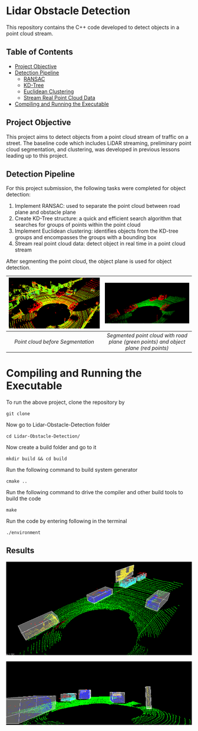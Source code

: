 # Lidar Obstacle Detection
This repository contains the C++ code developed to detect objects in a point cloud stream.

## Table of Contents
  - [Project Objective](#project-objective)
  - [Detection Pipeline](#detection-pipeline)
    - [RANSAC](#ransac)
    - [KD-Tree](#kd-tree)
    - [Euclidean Clustering](#euclidean-clustering)
    - [Stream Real Point Cloud Data](#stream-real-point-cloud-data)
- [Compiling and Running the Executable](#compiling-and-running-the-executable)
  
## Project Objective
This project aims to detect objects from a point cloud stream of traffic on a street. The baseline code which includes LiDAR streaming, preliminary point cloud segmentation, and clustering, was developed in previous lessons leading up to this project. 

## Detection Pipeline
For this project submission, the following tasks were completed for object detection:
1. Implement RANSAC: used to separate the point cloud between road plane and obstacle plane 
2. Create KD-Tree structure: a quick and efficient search algorithm that searches for groups of points within the point cloud
3. Implement Euclidean clustering: identifies objects from the KD-tree groups and encompasses the groups with a bounding box
4. Stream real point cloud data: detect object in real time in a point cloud stream

After segmenting the point cloud, the object plane is used for object detection.

  ![Alt text](pointcloud-sample.png)|![Alt text](plane-segmentation.png)
:--:|:--:
*Point cloud before Segmentation*| *Segmented point cloud with road plane (green points) and object plane (red points)*

# Compiling and Running the Executable

To run the above project, clone the repository by 
```shell
git clone 
```
Now go to Lidar-Obstacle-Detection folder
```shell
cd Lidar-Obstacle-Detection/
```
Now create a build folder and go to it
```shell
mkdir build && cd build 
```
Run the following command to build system generator
```shell
cmake ..
```
Run the following command to drive the compiler and other build tools to build the code
```shell
make
```
Run the code by entering following in the terminal
```shell
./environment
```
## Results

![Alt text](project-1-1.gif)

![Alt text](project-1-2.gif)

